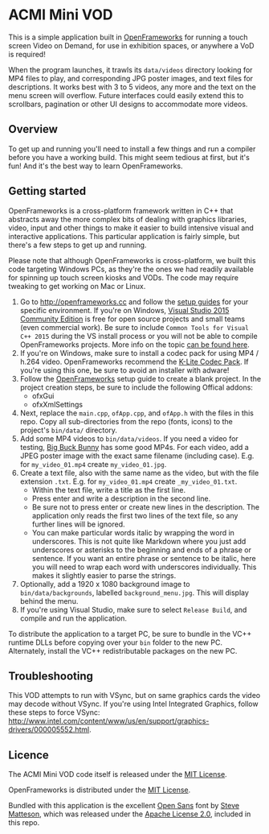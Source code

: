 # ACMI Mini VOD

This is a simple application built in [OpenFrameworks](http://openframeworks.cc/) for running a touch screen Video on Demand, for use in exhibition spaces, or anywhere a VoD is required!

When the program launches, it trawls its `data/videos` directory looking for MP4 files to play, and corresponding JPG poster images, and text files for descriptions. It works best with 3 to 5 videos, any more and the text on the menu screen will overflow. Future interfaces could easily extend this to scrollbars, pagination or other UI designs to accommodate more videos.

## Overview

To get up and running you'll need to install a few things and run a compiler before you have a working build. This might seem tedious at first, but it's fun! And it's the best way to learn OpenFrameworks.

## Getting started

OpenFrameworks is a cross-platform framework written in C++ that abstracts away the more complex bits of dealing with graphics libraries, video, input and other things to make it easier to build intensive visual and interactive applications. This particular application is fairly simple, but there's a few steps to get up and running.

Please note that although OpenFrameworks is cross-platform, we built this code targeting Windows PCs, as they're the ones we had readily available for spinning up touch screen kiosks and VODs. The code may require tweaking to get working on Mac or Linux.

1. Go to http://openframeworks.cc and follow the [setup guides](http://openframeworks.cc/download/) for your specific environment. If you're on Windows, [Visual Studio 2015 Community Edition](https://www.visualstudio.com/en-us/downloads/download-visual-studio-vs.aspx) is free for open source projects and small teams (even commercial work). Be sure to include `Common Tools for Visual C++ 2015` during the VS install process or you will not be able to compile OpenFrameworks projects. More info on the topic [can be found here](https://blogs.msdn.microsoft.com/vcblog/2015/07/24/setup-changes-in-visual-studio-2015-affecting-c-developers/).
2. If you're on Windows, make sure to install a codec pack for using MP4 / h.264 video. OpenFrameworks recommend the [K-Lite Codec Pack](http://openframeworks.cc/setup/vs/). If you're using this one, be sure to avoid an installer with adware!
3. Follow the [OpenFrameworks](http://openframeworks.cc/setup/vs/) setup guide to create a blank project. In the project creation steps, be sure to include the following Offical addons:
	- ofxGui
	- ofxXmlSettings
4. Next, replace the `main.cpp`, `ofApp.cpp`, and `ofApp.h` with the files in this repo. Copy all sub-directories from the repo (fonts, icons) to the project's `bin/data/` directory.
5. Add some MP4 videos to `bin/data/videos`. If you need a video for testing, [Big Buck Bunny](https://peach.blender.org/download/) has some good MP4s. For each video, add a JPEG poster image with the exact same filename (including case). E.g. for `my_video_01.mp4` create `my_video_01.jpg`.
6. Create a text file, also with the same name as the video, but with the file extension `.txt`. E.g. for `my_video_01.mp4` create `_my_video_01.txt`.
	- Within the text file, write a title as the first line.
	- Press enter and write a description in the second line.
	- Be sure not to press enter or create new lines in the description. The application only reads the first two lines of the text file, so any further lines will be ignored.
	- You can make particular words italic by wrapping the word in underscores. This is not quite like Markdown where you just add underscores or asterisks to the beginning and ends of a phrase or sentence. If you want an entire phrase or sentence to be italic, here you will need to wrap each word with underscores individually. This makes it slightly easier to parse the strings.
7. Optionally, add a 1920 x 1080 background image to `bin/data/backgrounds`, labelled `background_menu.jpg`. This will display behind the menu.
8. If you're using Visual Studio, make sure to select `Release Build`, and compile and run the application.

To distribute the application to a target PC, be sure to bundle in the VC++ runtime DLLs before copying over your `bin` folder to the new PC. Alternately, install the VC++ redistributable packages on the new PC.

## Troubleshooting

This VOD attempts to run with VSync, but on same graphics cards the video may decode without VSync. If you're using Intel Integrated Graphics, follow these steps to force VSync: http://www.intel.com/content/www/us/en/support/graphics-drivers/000005552.html.

## Licence

The ACMI Mini VOD code itself is released under the [MIT License](https://en.wikipedia.org/wiki/MIT_License).

OpenFrameworks is distributed under the [MIT License](http://openframeworks.cc/about/license/).

Bundled with this application is the excellent [Open Sans](https://en.wikipedia.org/wiki/Open_Sans) font by [Steve Matteson](https://en.wikipedia.org/wiki/Steve_Matteson), which was released under the [Apache License 2.0](http://www.apache.org/licenses/LICENSE-2.0), included in this repo.